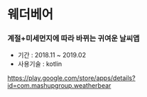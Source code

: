 # 웨더베어
  
### 계절+미세먼지에 따라 바뀌는 귀여운 날씨앱
  
- 기간 : 2018.11 ~ 2019.02
- 사용기술 : kotlin

https://play.google.com/store/apps/details?id=com.mashupgroup.weatherbear
